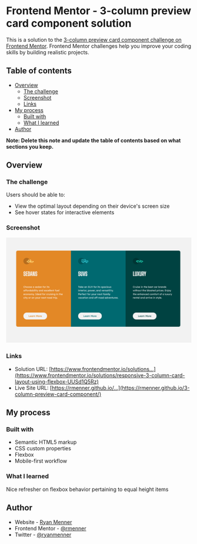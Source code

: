 # Frontend Mentor - 3-column preview card component solution

This is a solution to the [3-column preview card component challenge on Frontend Mentor](https://www.frontendmentor.io/challenges/3column-preview-card-component-pH92eAR2-). Frontend Mentor challenges help you improve your coding skills by building realistic projects. 

## Table of contents

- [Overview](#overview)
  - [The challenge](#the-challenge)
  - [Screenshot](#screenshot)
  - [Links](#links)
- [My process](#my-process)
  - [Built with](#built-with)
  - [What I learned](#what-i-learned)
- [Author](#author)

**Note: Delete this note and update the table of contents based on what sections you keep.**

## Overview

### The challenge

Users should be able to:

- View the optimal layout depending on their device's screen size
- See hover states for interactive elements

### Screenshot

![](./screenshot.png)

### Links

- Solution URL: [https://www.frontendmentor.io/solutions...](https://www.frontendmentor.io/solutions/responsive-3-column-card-layout-using-flexbox-UUSd1Q5Rz)
- Live Site URL: [https://rmenner.github.io/...](https://rmenner.github.io/3-column-preview-card-component/)

## My process

### Built with

- Semantic HTML5 markup
- CSS custom properties
- Flexbox
- Mobile-first workflow


### What I learned

Nice refresher on flexbox behavior pertaining to equal height items


## Author

- Website - [Ryan Menner](https://ryanmenner.com)
- Frontend Mentor - [@rmenner](https://www.frontendmentor.io/profile/rmenner)
- Twitter - [@ryanmenner](https://twitter.com/ryanmenner)
